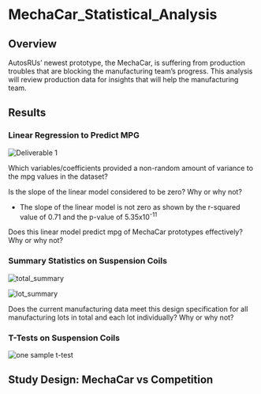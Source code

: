 # MechaCar_Statistical_Analysis

## Overview

AutosRUs’ newest prototype, the MechaCar, is suffering from production troubles that are blocking the manufacturing team’s progress.  This analysis will review production data for insights that will help the manufacturing team.

## Results

### Linear Regression to Predict MPG

![Deliverable 1](https://user-images.githubusercontent.com/95720986/161442840-565e41c7-bc62-483f-aae1-ed453ce1cc00.png)

Which variables/coefficients provided a non-random amount of variance to the mpg values in the dataset?


Is the slope of the linear model considered to be zero? Why or why not?
- The slope of the linear model is not zero as shown by the r-squared value of 0.71 and the p-value of 5.35x10<sup>-11</sup>

Does this linear model predict mpg of MechaCar prototypes effectively? Why or why not?


### Summary Statistics on Suspension Coils

![total_summary](https://user-images.githubusercontent.com/95720986/161442537-0bf14537-33b7-4627-8d33-bd6c8ca03a22.png)

![lot_summary](https://user-images.githubusercontent.com/95720986/161442544-ee8f9b12-cd8d-499c-9298-be4f77a72499.png)

Does the current manufacturing data meet this design specification for all manufacturing lots in total and each lot individually? Why or why not?


### T-Tests on Suspension Coils

![one sample t-test](https://user-images.githubusercontent.com/95720986/161442669-3868ddb8-e252-4745-a4d9-3a193dea8226.png)


## Study Design: MechaCar vs Competition

